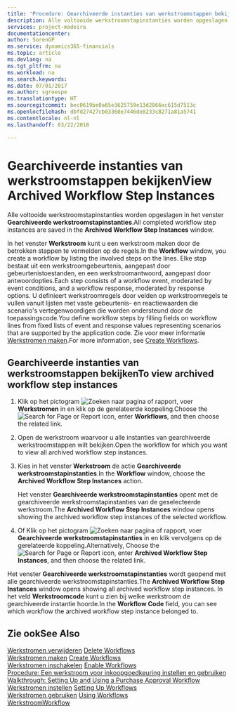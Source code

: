 ```yaml
---
title: 'Procedure: Gearchiveerde instanties van werkstroomstappen bekijken | Microsoft Docs'
description: Alle voltooide werkstroomstapinstanties worden opgeslagen in het venster **Gearchiveerde werkstroomstapinstanties**.
services: project-madeira
documentationcenter: 
author: SorenGP
ms.service: dynamics365-financials
ms.topic: article
ms.devlang: na
ms.tgt_pltfrm: na
ms.workload: na
ms.search.keywords: 
ms.date: 07/01/2017
ms.author: sgroespe
ms.translationtype: HT
ms.sourcegitcommit: bec0619be0a65e3625759e13d2866ac615d7513c
ms.openlocfilehash: dbfd27427cb03360e7446de8233c8271a81a5741
ms.contentlocale: nl-nl
ms.lasthandoff: 03/22/2018

---
```

# <a name="view-archived-workflow-step-instances"></a><span data-ttu-id="d3dc1-103">Gearchiveerde instanties van werkstroomstappen bekijken</span><span class="sxs-lookup"><span data-stu-id="d3dc1-103">View Archived Workflow Step Instances</span></span>
<span data-ttu-id="d3dc1-104">Alle voltooide werkstroomstapinstanties worden opgeslagen in het venster **Gearchiveerde werkstroomstapinstanties**.</span><span class="sxs-lookup"><span data-stu-id="d3dc1-104">All completed workflow step instances are saved in the **Archived Workflow Step Instances** window.</span></span>  

 <span data-ttu-id="d3dc1-105">In het venster **Werkstroom** kunt u een werkstroom maken door de betrokken stappen te vermelden op de regels.</span><span class="sxs-lookup"><span data-stu-id="d3dc1-105">In the **Workflow** window, you create a workflow by listing the involved steps on the lines.</span></span> <span data-ttu-id="d3dc1-106">Elke stap bestaat uit een werkstroomgebeurtenis, aangepast door gebeurtenistoestanden, en een werkstroomantwoord, aangepast door antwoordopties.</span><span class="sxs-lookup"><span data-stu-id="d3dc1-106">Each step consists of a workflow event, moderated by event conditions, and a workflow response, moderated by response options.</span></span> <span data-ttu-id="d3dc1-107">U definieert werkstroomregels door velden op werkstroomregels te vullen vanuit lijsten met vaste gebeurtenis- en reactiewaarden die scenario's vertegenwoordigen die worden ondersteund door de toepassingscode.</span><span class="sxs-lookup"><span data-stu-id="d3dc1-107">You define workflow steps by filling fields on workflow lines from fixed lists of event and response values representing scenarios that are supported by the application code.</span></span> <span data-ttu-id="d3dc1-108">Zie voor meer informatie [Werkstromen maken](across-how-to-create-workflows.md).</span><span class="sxs-lookup"><span data-stu-id="d3dc1-108">For more information, see [Create Workflows](across-how-to-create-workflows.md).</span></span>  

## <a name="to-view-archived-workflow-step-instances"></a><span data-ttu-id="d3dc1-109">Gearchiveerde instanties van werkstroomstappen bekijken</span><span class="sxs-lookup"><span data-stu-id="d3dc1-109">To view archived workflow step instances</span></span>  
1.  <span data-ttu-id="d3dc1-110">Klik op het pictogram ![Zoeken naar pagina of rapport](media/ui-search/search_small.png "pictogram Zoeken naar pagina of rapport"), voer **Werkstromen** in en klik op de gerelateerde koppeling.</span><span class="sxs-lookup"><span data-stu-id="d3dc1-110">Choose the ![Search for Page or Report](media/ui-search/search_small.png "Search for Page or Report icon") icon, enter **Workflows**, and then choose the related link.</span></span>  
2.  <span data-ttu-id="d3dc1-111">Open de werkstroom waarvoor u alle instanties van gearchiveerde werkstroomstappen wilt bekijken.</span><span class="sxs-lookup"><span data-stu-id="d3dc1-111">Open the workflow for which you want to view all archived workflow step instances.</span></span>  
3.  <span data-ttu-id="d3dc1-112">Kies in het venster **Werkstroom** de actie **Gearchiveerde werkstroomstapinstanties**.</span><span class="sxs-lookup"><span data-stu-id="d3dc1-112">In the **Workflow** window, choose the **Archived Workflow Step Instances** action.</span></span>  

    <span data-ttu-id="d3dc1-113">Het venster **Gearchiveerde werkstroomstapinstanties** opent met de gearchiveerde werkstroomstapinstanties van de geselecteerde werkstroom.</span><span class="sxs-lookup"><span data-stu-id="d3dc1-113">The **Archived Workflow Step Instances** window opens showing the archived workflow step instances of the selected workflow.</span></span>  
4.  <span data-ttu-id="d3dc1-114">Of Klik op het pictogram ![Zoeken naar pagina of rapport](media/ui-search/search_small.png "pictogram Zoeken naar pagina of rapport"), voer **Gearchiveerde werkstroomstapinstanties** in en klik vervolgens op de gerelateerde koppeling.</span><span class="sxs-lookup"><span data-stu-id="d3dc1-114">Alternatively, Choose the ![Search for Page or Report](media/ui-search/search_small.png "Search for Page or Report icon") icon, enter **Archived Workflow Step Instances**, and then choose the related link.</span></span>  

<span data-ttu-id="d3dc1-115">Het venster **Gearchiveerde werkstroomstapinstanties** wordt geopend met alle gearchiveerde werkstroomstapinstanties.</span><span class="sxs-lookup"><span data-stu-id="d3dc1-115">The **Archived Workflow Step Instances** window opens showing all archived workflow step instances.</span></span> <span data-ttu-id="d3dc1-116">In het veld **Werkstroomcode** kunt u zien bij welke werkstroom de gearchiveerde instantie hoorde.</span><span class="sxs-lookup"><span data-stu-id="d3dc1-116">In the **Workflow Code** field, you can see which workflow the archived workflow step instance belonged to.</span></span>  

## <a name="see-also"></a><span data-ttu-id="d3dc1-117">Zie ook</span><span class="sxs-lookup"><span data-stu-id="d3dc1-117">See Also</span></span>  
 <span data-ttu-id="d3dc1-118">[Werkstromen verwijderen](across-how-to-delete-workflows.md) </span><span class="sxs-lookup"><span data-stu-id="d3dc1-118">[Delete Workflows](across-how-to-delete-workflows.md) </span></span>  
 <span data-ttu-id="d3dc1-119">[Werkstromen maken](across-how-to-create-workflows.md) </span><span class="sxs-lookup"><span data-stu-id="d3dc1-119">[Create Workflows](across-how-to-create-workflows.md) </span></span>  
 <span data-ttu-id="d3dc1-120">[Werkstromen inschakelen](across-how-to-enable-workflows.md) </span><span class="sxs-lookup"><span data-stu-id="d3dc1-120">[Enable Workflows](across-how-to-enable-workflows.md) </span></span>  
 <span data-ttu-id="d3dc1-121">[Procedure: Een werkstroom voor inkoopgoedkeuring instellen en gebruiken](walkthrough-setting-up-and-using-a-purchase-approval-workflow.md) </span><span class="sxs-lookup"><span data-stu-id="d3dc1-121">[Walkthrough: Setting Up and Using a Purchase Approval Workflow](walkthrough-setting-up-and-using-a-purchase-approval-workflow.md) </span></span>  
 <span data-ttu-id="d3dc1-122">[Werkstromen instellen](across-set-up-workflows.md) </span><span class="sxs-lookup"><span data-stu-id="d3dc1-122">[Setting Up Workflows](across-set-up-workflows.md) </span></span>  
 <span data-ttu-id="d3dc1-123">[Werkstromen gebruiken](across-use-workflows.md) </span><span class="sxs-lookup"><span data-stu-id="d3dc1-123">[Using Workflows](across-use-workflows.md) </span></span>  
 [<span data-ttu-id="d3dc1-124">Werkstroom</span><span class="sxs-lookup"><span data-stu-id="d3dc1-124">Workflow</span></span>](across-workflow.md)

